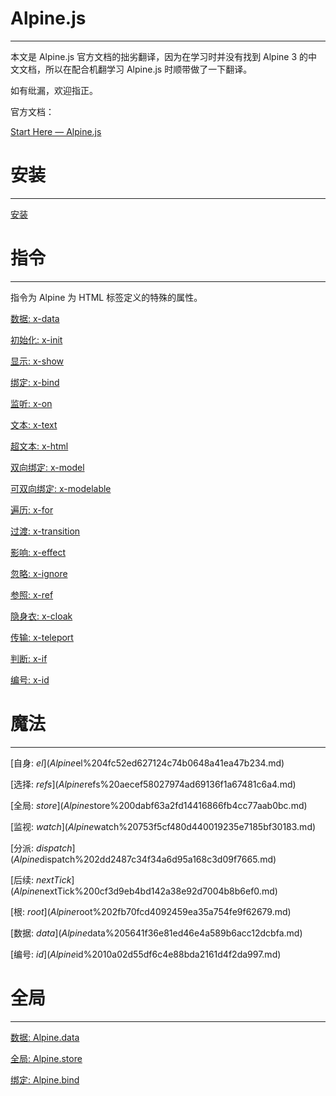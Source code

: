 # Alpine.js

---

本文是 Alpine.js 官方文档的拙劣翻译，因为在学习时并没有找到 Alpine 3 的中文文档，所以在配合机翻学习 Alpine.js 时顺带做了一下翻译。

如有纰漏，欢迎指正。

官方文档：

[Start Here — Alpine.js](https://alpinejs.dev/start-here)

# 安装

---

[安装](Alpine%20js%20ccd439e6d8b14b84922097172b53bf04/%E5%AE%89%E8%A3%85%20722568095e144c0d85da5506f186bb2d.md)

# 指令

---

指令为 Alpine 为 HTML 标签定义的特殊的属性。

[数据: x-data](Alpine%20js%20ccd439e6d8b14b84922097172b53bf04/%E6%95%B0%E6%8D%AE%20x-data%200ebab51629c943f68a0fd1f25e0c37d2.md)

[初始化: x-init](Alpine%20js%20ccd439e6d8b14b84922097172b53bf04/%E5%88%9D%E5%A7%8B%E5%8C%96%20x-init%20eb4378e7f44f4c99b1f3c3727f4d45d5.md)

[显示: x-show](Alpine%20js%20ccd439e6d8b14b84922097172b53bf04/%E6%98%BE%E7%A4%BA%20x-show%20852d0974df4e4fb7b0d812e6df8dc4ca.md)

[绑定: x-bind](Alpine%20js%20ccd439e6d8b14b84922097172b53bf04/%E7%BB%91%E5%AE%9A%20x-bind%206e9ad8b7f4ec46b4a6f70cd0a0a72f43.md)

[监听: x-on](Alpine%20js%20ccd439e6d8b14b84922097172b53bf04/%E7%9B%91%E5%90%AC%20x-on%20d53a0d61b4d644bca70247cf6d5e135f.md)

[文本: x-text](Alpine%20js%20ccd439e6d8b14b84922097172b53bf04/%E6%96%87%E6%9C%AC%20x-text%201aa819295953456a84319ecbfe26f8d7.md)

[超文本: x-html](Alpine%20js%20ccd439e6d8b14b84922097172b53bf04/%E8%B6%85%E6%96%87%E6%9C%AC%20x-html%2041adf05c1f2840f5869f2a656207fcd9.md)

[双向绑定: x-model](Alpine%20js%20ccd439e6d8b14b84922097172b53bf04/%E5%8F%8C%E5%90%91%E7%BB%91%E5%AE%9A%20x-model%209672f919b6cd45b1af0d4db9a3a2276f.md)

[可双向绑定: x-modelable](Alpine%20js%20ccd439e6d8b14b84922097172b53bf04/%E5%8F%AF%E5%8F%8C%E5%90%91%E7%BB%91%E5%AE%9A%20x-modelable%20fb959d59133c427aac4691c60bb1debf.md)

[遍历: x-for](Alpine%20js%20ccd439e6d8b14b84922097172b53bf04/%E9%81%8D%E5%8E%86%20x-for%20a0bf2dd9c90a4965a1b748d72811ca71.md)

[过渡: x-transition](Alpine%20js%20ccd439e6d8b14b84922097172b53bf04/%E8%BF%87%E6%B8%A1%20x-transition%200863fca2c49649a4bfffd43ee954042f.md)

[影响: x-effect](Alpine%20js%20ccd439e6d8b14b84922097172b53bf04/%E5%BD%B1%E5%93%8D%20x-effect%20f0e97d1a60f64099a0c8cd6592b6be08.md)

[忽略: x-ignore](Alpine%20js%20ccd439e6d8b14b84922097172b53bf04/%E5%BF%BD%E7%95%A5%20x-ignore%20e19b1841af234ecdbcc54f46484f8698.md)

[参照: x-ref](Alpine%20js%20ccd439e6d8b14b84922097172b53bf04/%E5%8F%82%E7%85%A7%20x-ref%200539997b5eed4f6ca9602ca76d684c1e.md)

[隐身衣: x-cloak](Alpine%20js%20ccd439e6d8b14b84922097172b53bf04/%E9%9A%90%E8%BA%AB%E8%A1%A3%20x-cloak%20936381c877684cef954226d064212828.md)

[传输: x-teleport](Alpine%20js%20ccd439e6d8b14b84922097172b53bf04/%E4%BC%A0%E8%BE%93%20x-teleport%209e43be43325c47dca78feb989b082e35.md)

[判断: x-if](Alpine%20js%20ccd439e6d8b14b84922097172b53bf04/%E5%88%A4%E6%96%AD%20x-if%20a77602c35bdc4d4596cb5b542b31c5df.md)

[编号: x-id](Alpine%20js%20ccd439e6d8b14b84922097172b53bf04/%E7%BC%96%E5%8F%B7%20x-id%205af9dd8f2a4d435685e544bb817cd9a9.md)

# 魔法

---

[自身: $el](Alpine%20js%20ccd439e6d8b14b84922097172b53bf04/%E8%87%AA%E8%BA%AB%20$el%204fc52ed627124c74b0648a41ea47b234.md)

[选择: $refs](Alpine%20js%20ccd439e6d8b14b84922097172b53bf04/%E9%80%89%E6%8B%A9%20$refs%20aecef58027974ad69136f1a67481c6a4.md)

[全局: $store](Alpine%20js%20ccd439e6d8b14b84922097172b53bf04/%E5%85%A8%E5%B1%80%20$store%200dabf63a2fd14416866fb4cc77aab0bc.md)

[监视: $watch](Alpine%20js%20ccd439e6d8b14b84922097172b53bf04/%E7%9B%91%E8%A7%86%20$watch%20753f5cf480d440019235e7185bf30183.md)

[分派: $dispatch](Alpine%20js%20ccd439e6d8b14b84922097172b53bf04/%E5%88%86%E6%B4%BE%20$dispatch%202dd2487c34f34a6d95a168c3d09f7665.md)

[后续: $nextTick](Alpine%20js%20ccd439e6d8b14b84922097172b53bf04/%E5%90%8E%E7%BB%AD%20$nextTick%200cf3d9eb4bd142a38e92d7004b8b6ef0.md)

[根: $root](Alpine%20js%20ccd439e6d8b14b84922097172b53bf04/%E6%A0%B9%20$root%202fb70fcd4092459ea35a754fe9f62679.md)

[数据: $data](Alpine%20js%20ccd439e6d8b14b84922097172b53bf04/%E6%95%B0%E6%8D%AE%20$data%205641f36e81ed46e4a589b6acc12dcbfa.md)

[编号: $id](Alpine%20js%20ccd439e6d8b14b84922097172b53bf04/%E7%BC%96%E5%8F%B7%20$id%2010a02d55df6c4e88bda2161d4f2da997.md)

# 全局

---

[数据: Alpine.data](Alpine%20js%20ccd439e6d8b14b84922097172b53bf04/%E6%95%B0%E6%8D%AE%20Alpine%20data%20465da3509c054afb878dade2d27617da.md)

[全局: Alpine.store](Alpine%20js%20ccd439e6d8b14b84922097172b53bf04/%E5%85%A8%E5%B1%80%20Alpine%20store%208123650a52814de78e792cb46424dc0a.md)

[绑定: Alpine.bind](Alpine%20js%20ccd439e6d8b14b84922097172b53bf04/%E7%BB%91%E5%AE%9A%20Alpine%20bind%20dc4513e362414105bea19f878cb0d9d5.md)